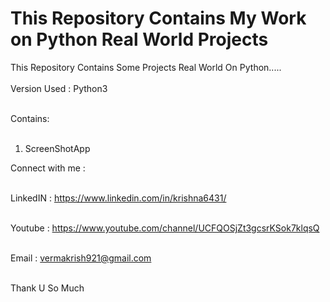 # This Repository Contains My Work on Python Real World Projects
This Repository Contains Some Projects Real World On Python.....
<br><br>
Version Used : Python3<br><br>

Contains: <br><br>

1. ScreenShotApp<br>


Connect with me :<br><br>

LinkedIN : https://www.linkedin.com/in/krishna6431/<br><br>

Youtube : https://www.youtube.com/channel/UCFQOSjZt3gcsrKSok7klqsQ<br><br>

Email : vermakrish921@gmail.com<br><br>


Thank U So Much<br><br>


